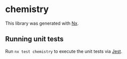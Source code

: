 # chemistry

This library was generated with [Nx](https://nx.dev).

## Running unit tests

Run `nx test chemistry` to execute the unit tests via [Jest](https://jestjs.io).
